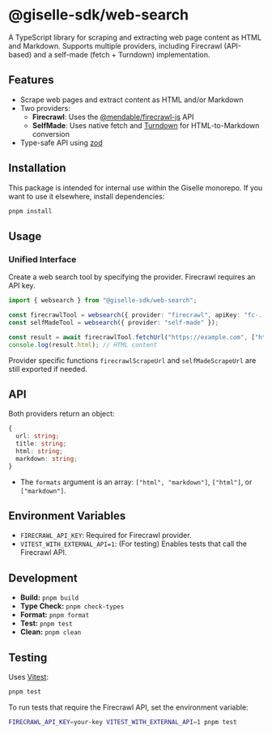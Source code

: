 # @giselle-sdk/web-search

A TypeScript library for scraping and extracting web page content as HTML and Markdown. Supports multiple providers, including Firecrawl (API-based) and a self-made (fetch + Turndown) implementation.

## Features
- Scrape web pages and extract content as HTML and/or Markdown
- Two providers:
  - **Firecrawl**: Uses the [@mendable/firecrawl-js](https://www.npmjs.com/package/@mendable/firecrawl-js) API
  - **SelfMade**: Uses native fetch and [Turndown](https://www.npmjs.com/package/turndown) for HTML-to-Markdown conversion
- Type-safe API using [zod](https://www.npmjs.com/package/zod)

## Installation

This package is intended for internal use within the Giselle monorepo. If you want to use it elsewhere, install dependencies:

```sh
pnpm install
```

## Usage

### Unified Interface

Create a web search tool by specifying the provider. Firecrawl requires an API key.

```ts
import { websearch } from "@giselle-sdk/web-search";

const firecrawlTool = websearch({ provider: "firecrawl", apiKey: "fc-..." });
const selfMadeTool = websearch({ provider: "self-made" });

const result = await firecrawlTool.fetchUrl("https://example.com", ["html"]);
console.log(result.html); // HTML content
```

Provider specific functions `firecrawlScrapeUrl` and `selfMadeScrapeUrl` are still exported if needed.

## API

Both providers return an object:

```ts
{
  url: string;
  title: string;
  html: string;
  markdown: string;
}
```

- The `formats` argument is an array: `["html", "markdown"]`, `["html"]`, or `["markdown"]`.

## Environment Variables

- `FIRECRAWL_API_KEY`: Required for Firecrawl provider.
- `VITEST_WITH_EXTERNAL_API=1`: (For testing) Enables tests that call the Firecrawl API.

## Development

- **Build:** `pnpm build`
- **Type Check:** `pnpm check-types`
- **Format:** `pnpm format`
- **Test:** `pnpm test`
- **Clean:** `pnpm clean`

## Testing

Uses [Vitest](https://vitest.dev/):

```sh
pnpm test
```

To run tests that require the Firecrawl API, set the environment variable:

```sh
FIRECRAWL_API_KEY=your-key VITEST_WITH_EXTERNAL_API=1 pnpm test
```
